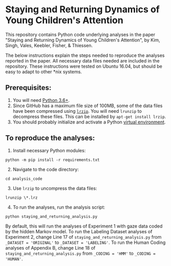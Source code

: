 # Staying and Returning Dynamics of Young Children's Attention
This repository contains Python code underlying analyses in the paper "Staying and Returning Dynamics of Young Children's Attention", by Kim, Singh, Vales, Keebler, Fisher, & Thiessen.

The below instructions explain the steps needed to reproduce the analyses reported in the paper.
All necessary data files needed are included in the repository.
These instructions were tested on Ubuntu 16.04, but should be easy to adapt to other \*nix systems.

## Prerequisites:
1. You will need [Python 3.6+](https://askubuntu.com/questions/865554/how-do-i-install-python-3-6-using-apt-get).
2. Since GitHub has a maximum file size of 100MB, some of the data files have been compressed using [`lrzip`](http://manpages.ubuntu.com/manpages/bionic/man1/lrzip.1.html). You will need `lrunzip` to decompress these files. This can be installed by `apt-get install lrzip`.
3. You should probably initialize and activate a Python [virtual environment](https://docs.python.org/3/tutorial/venv.html).

## To reproduce the analyses:
1. Install necessary Python modules:
```
python -m pip install -r requirements.txt
```
2. Navigate to the code directory:
```
cd analysis_code
```
3. Use `lrzip` to uncompress the data files:
```
lrunzip \*.lrz
```
4. To run the analyses, run the analysis script:
```
python staying_and_returning_analysis.py
```
By default, this will run the analyses of Experiment 1 with gaze data coded by the hidden Markov model. To run the Labeling Dataset analyses of Experiment 2, change Line 17 of `staying_and_returning_analysis.py` from `_DATASET = 'ORIGINAL'` to `_DATASET = 'LABELING'`. To run the Human Coding analyses of Appendix B, change Line 18 of `staying_and_returning_analysis.py` from `_CODING = 'HMM'` to `_CODING = 'HUMAN'`.

